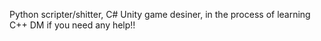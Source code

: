 Python scripter/shitter, C# Unity game desiner, in the process of learning C++
DM if you need any help!!
<!---
NoKangaroo1/NoKangaroo1 is a ✨ special ✨ repository because its `README.md` (this file) appears on your GitHub profile.
You can click the Preview link to take a look at your changes.
--->
